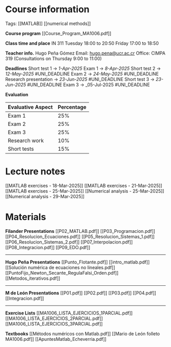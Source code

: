 # Course information
Tags: [[MATLAB]] [[numerical methods]]

**Course program**
[[Course_Program_MA1006.pdf]]

**Class time and place**
IN 311
Tuesday 18:00 to 20:50
Friday 17:00 to 18:50

**Teacher info.**
Hugo Peña Gómez
Email: hugo.pena@ucr.ac.cr
Office: CIMPA 319  (Consultations on Thursday 9:00 to 11:00)

**Deadlines**
Short test 1 -> _1-Apr-2025_
Exam 1 -> _8-Apr-2025_
Short test 2 -> _12-May-2025_ #UNI_DEADLINE
Exam 2 -> _24-May-2025_ #UNI_DEADLINE
Research presentation -> _23-Jun-2025_ #UNI_DEADLINE
Short test 3 -> _23-Jun-2025_ #UNI_DEADLINE
Exam 3 -> _05-Jul-2025 #UNI_DEADLINE

**Evaluation**

| Evaluative Aspect | Percentage |
| ----------------- | ---------- |
| Exam 1            | 25%        |
| Exam 2            | 25%        |
| Exam 3            | 25%        |
| Research work     | 10%        |
| Short tests       | 15%        |

#  Lecture notes
[[MATLAB exercises - 18-Mar-2025]]
[[MATLAB exercises - 21-Mar-2025]]
[[MATLAB exercises - 25-Mar-2025]]
[[Numerical analysis - 25-Mar-2025]]
[[Numerical analysis - 29-Mar-2025]]
# Materials
**Filander Presentations**
	[[P02_MATLAB.pdf]]
	[[P03_Programacion.pdf]]
	[[P04_Resolucion_Ecuaciones.pdf]]
	[[P05_Resolucion_Sistemas_1.pdf]]
	[[P06_Resolucion_Sistemas_2.pdf]]
	[[P07_Interpolacion.pdf]]
	[[P08_Integracion.pdf]]
	[[P09_EDO.pdf]]
___
**Hugo Peña Presentations**
	[[Punto_Flotante.pdf]]
	[[intro_matlab.pdf]]
	[[Solución numérica de ecuaciones no lineales.pdf]]
	[[PuntoFijo_Newton_Secante_RegulaFalsi_Orden.pdf]]
	[[Metodos_iterativos.pdf]]
___
**M de León Presentations**
	[[P01.pdf]]
	[[P02.pdf]]
	[[P03.pdf]]
	[[P04.pdf]]
	[[Integracion.pdf]]
___
**Exercise Lists**
	[[MA1006_LISTA_EJERCICIOS_1PARCIAL.pdf]]
	[[MA1006_LISTA_EJERCICIOS_2PARCIAL.pdf]]
	[[MA1006_LISTA_EJERCICIOS_3PARCIAL.pdf]]

**Textbooks**
	[[Métodos numéricos con Matlab.pdf]]
	[[Mario de León folleto MA1006.pdf]]
	[[ApuntesMatlab_Echeverria.pdf]]